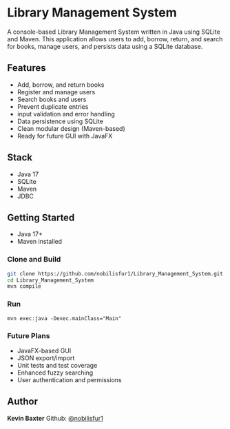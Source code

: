 # Library Management System

A console-based Library Management System written in Java using SQLite and Maven. This application allows users to add, borrow, return, and search for books, manage users, and persists data using a SQLite database.

## Features

- Add, borrow, and return books
- Register and manage users
- Search books and users
- Prevent duplicate entries
- input validation and error handling
- Data persistence using SQLite
- Clean modular design (Maven-based)
- Ready for future GUI with JavaFX

## Stack

- Java 17
- SQLite
- Maven
- JDBC

## Getting Started

- Java 17+
- Maven installed

### Clone and Build

```bash
git clone https://github.com/nobilisfur1/Library_Management_System.git
cd Library_Management_System
mvn compile
```

### Run

```
mvn exec:java -Dexec.mainClass="Main"
```

### Future Plans

- JavaFX-based GUI
- JSON export/import
- Unit tests and test coverage
- Enhanced fuzzy searching
- User authentication and permissions

## Author

**Kevin Baxter**
Github: [@nobilisfur1](https://github.com/nobilisfur1)
